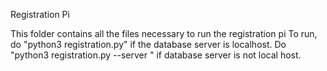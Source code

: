Registration Pi

This folder contains all the files necessary to run the registration pi
To run, do "python3 registration.py" if the database server is localhost. Do "python3 registration.py --server <Server IP>" if database server is not local host.
